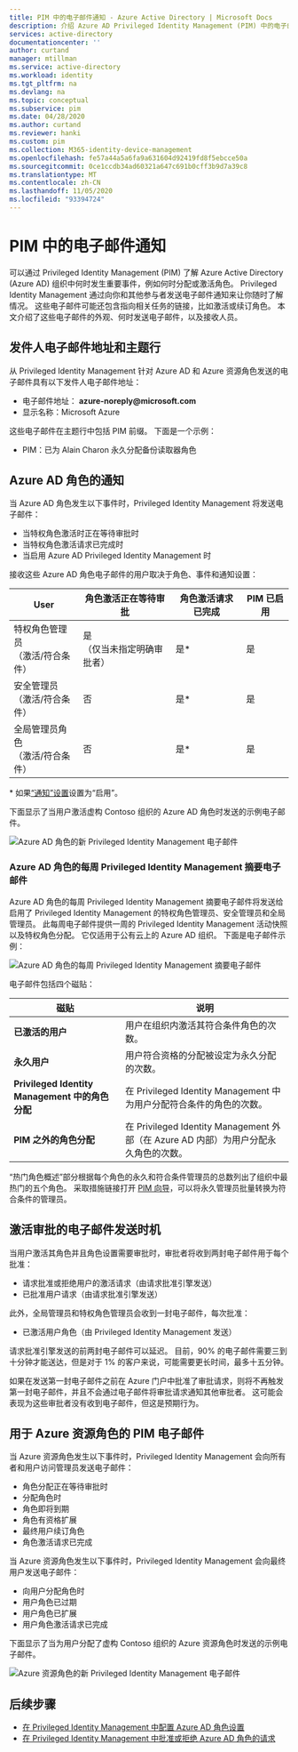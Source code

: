 ```yaml
---
title: PIM 中的电子邮件通知 - Azure Active Directory | Microsoft Docs
description: 介绍 Azure AD Privileged Identity Management (PIM) 中的电子邮件通知。
services: active-directory
documentationcenter: ''
author: curtand
manager: mtillman
ms.service: active-directory
ms.workload: identity
ms.tgt_pltfrm: na
ms.devlang: na
ms.topic: conceptual
ms.subservice: pim
ms.date: 04/28/2020
ms.author: curtand
ms.reviewer: hanki
ms.custom: pim
ms.collection: M365-identity-device-management
ms.openlocfilehash: fe57a44a5a6fa9a631604d92419fd8f5ebcce50a
ms.sourcegitcommit: 0ce1ccdb34ad60321a647c691b0cff3b9d7a39c8
ms.translationtype: MT
ms.contentlocale: zh-CN
ms.lasthandoff: 11/05/2020
ms.locfileid: "93394724"
---
```

# <a name="email-notifications-in-pim"></a>PIM 中的电子邮件通知

可以通过 Privileged Identity Management (PIM) 了解 Azure Active Directory (Azure AD) 组织中何时发生重要事件，例如何时分配或激活角色。 Privileged Identity Management 通过向你和其他参与者发送电子邮件通知来让你随时了解情况。 这些电子邮件可能还包含指向相关任务的链接，比如激活或续订角色。 本文介绍了这些电子邮件的外观、何时发送电子邮件，以及接收人员。

## <a name="sender-email-address-and-subject-line"></a>发件人电子邮件地址和主题行

从 Privileged Identity Management 针对 Azure AD 和 Azure 资源角色发送的电子邮件具有以下发件人电子邮件地址：

- 电子邮件地址： **azure-noreply\@microsoft.com**
- 显示名称：Microsoft Azure

这些电子邮件在主题行中包括 PIM 前缀。 下面是一个示例：

- PIM：已为 Alain Charon 永久分配备份读取器角色

## <a name="notifications-for-azure-ad-roles"></a>Azure AD 角色的通知

当 Azure AD 角色发生以下事件时，Privileged Identity Management 将发送电子邮件：

- 当特权角色激活时正在等待审批时
- 当特权角色激活请求已完成时
- 当启用 Azure AD Privileged Identity Management 时

接收这些 Azure AD 角色电子邮件的用户取决于角色、事件和通知设置：

| User | 角色激活正在等待审批 | 角色激活请求已完成 | PIM 已启用 |
| --- | --- | --- | --- |
| 特权角色管理员</br>（激活/符合条件） | 是</br>（仅当未指定明确审批者） | 是* | 是 |
| 安全管理员</br>（激活/符合条件） | 否 | 是* | 是 |
| 全局管理员角色</br>（激活/符合条件） | 否 | 是* | 是 |

\* 如果[“通知”设置](pim-how-to-change-default-settings.md#notifications)设置为“启用”。

下面显示了当用户激活虚构 Contoso 组织的 Azure AD 角色时发送的示例电子邮件。

![Azure AD 角色的新 Privileged Identity Management 电子邮件](./media/pim-email-notifications/email-directory-new.png)

### <a name="weekly-privileged-identity-management-digest-email-for-azure-ad-roles"></a>Azure AD 角色的每周 Privileged Identity Management 摘要电子邮件

Azure AD 角色的每周 Privileged Identity Management 摘要电子邮件将发送给启用了 Privileged Identity Management 的特权角色管理员、安全管理员和全局管理员。 此每周电子邮件提供一周的 Privileged Identity Management 活动快照以及特权角色分配。 它仅适用于公有云上的 Azure AD 组织。 下面是电子邮件示例：

![Azure AD 角色的每周 Privileged Identity Management 摘要电子邮件](./media/pim-email-notifications/email-directory-weekly.png)

电子邮件包括四个磁贴：

| 磁贴 | 说明 |
| --- | --- |
| **已激活的用户** | 用户在组织内激活其符合条件角色的次数。 |
| **永久用户** | 用户符合资格的分配被设定为永久分配的次数。 |
| **Privileged Identity Management 中的角色分配** | 在 Privileged Identity Management 中为用户分配符合条件的角色的次数。 |
| **PIM 之外的角色分配** | 在 Privileged Identity Management 外部（在 Azure AD 内部）为用户分配永久角色的次数。 |

“热门角色概述”部分根据每个角色的永久和符合条件管理员的总数列出了组织中最热门的五个角色。 采取措施链接打开 [PIM 向导](pim-security-wizard.md)，可以将永久管理员批量转换为符合条件的管理员。

## <a name="email-timing-for-activation-approvals"></a>激活审批的电子邮件发送时机

当用户激活其角色并且角色设置需要审批时，审批者将收到两封电子邮件用于每个批准：

- 请求批准或拒绝用户的激活请求（由请求批准引擎发送）
- 已批准用户请求（由请求批准引擎发送）

此外，全局管理员和特权角色管理员会收到一封电子邮件，每次批准：

- 已激活用户角色（由 Privileged Identity Management 发送）

请求批准引擎发送的前两封电子邮件可以延迟。 目前，90% 的电子邮件需要三到十分钟才能送达，但是对于 1% 的客户来说，可能需要更长时间，最多十五分钟。

如果在发送第一封电子邮件之前在 Azure 门户中批准了审批请求，则将不再触发第一封电子邮件，并且不会通过电子邮件将审批请求通知其他审批者。 这可能会表现为这些审批者没有收到电子邮件，但这是预期行为。

## <a name="pim-emails-for-azure-resource-roles"></a>用于 Azure 资源角色的 PIM 电子邮件

当 Azure 资源角色发生以下事件时，Privileged Identity Management 会向所有者和用户访问管理员发送电子邮件：

- 角色分配正在等待审批时
- 分配角色时
- 角色即将到期
- 角色有资格扩展
- 最终用户续订角色
- 角色激活请求已完成

当 Azure 资源角色发生以下事件时，Privileged Identity Management 会向最终用户发送电子邮件：

- 向用户分配角色时
- 用户角色已过期
- 用户角色已扩展
- 用户角色激活请求已完成

下面显示了当为用户分配了虚构 Contoso 组织的 Azure 资源角色时发送的示例电子邮件。

![Azure 资源角色的新 Privileged Identity Management 电子邮件](./media/pim-email-notifications/email-resources-new.png)

## <a name="next-steps"></a>后续步骤

- [在 Privileged Identity Management 中配置 Azure AD 角色设置](pim-how-to-change-default-settings.md)
- [在 Privileged Identity Management 中批准或拒绝 Azure AD 角色的请求](azure-ad-pim-approval-workflow.md)

